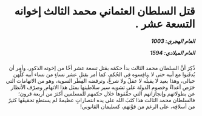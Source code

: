 <h1 dir="rtl">قتل السلطان العثماني محمد الثالث إخوانه التسعة عشر  .</h1>

<h5 dir="rtl">العام الهجري:  1003

العام الميلادي: 1594

</h5>

<p dir="rtl">ذُكِرَ أنَّ السلطان محمد الثالث بدأ حكمَه بقتل تسعة عشر أخًا من إخوته الذكور، وأمر أن يُدفَنوا مع أبيه حتى لا ينافِسوه في الحُكم، كما أمر بقتلِ عشر نساءٍ من نساء أبيه كلُّهن حبالى، وهذا بعيد لا يقبلُه لا عقلٌ ولا شرعٌ، وترفضه الفِطَر السوية، وهو من الاتهامات التي حَرَص أعداءُ وخصوم الدولة على تشويه سير سلاطينها بمثل هذا الاتهام, وصرْف الأنظار عن بطولاتهم وإنجازاتهم التي حقَّقوها خلال حكمهم للمسلمين أكثرَ من أربعة قرون؛ فالسلطان محمد الثالث هذا كتَبَ الله على يده انتصاراتٍ عظيمةً لم يستطع تحقيقَها كثيرٌ من أسلافِه، على الرغم من قوَّتهم، كسليمان القانوني!</p></br>
